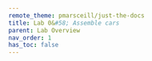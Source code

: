 ```yaml
---
remote_theme: pmarsceill/just-the-docs
title: Lab 0&#58; Assemble cars
parent: Lab Overview
nav_order: 1
has_toc: false
---
```

